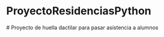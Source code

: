 # ProyectoResidenciasPython
#   P r o y e c t o   d e   h u e l l a   d a c t i l a r   p a r a   p a s a r   a s i s t e n c i a   a   a l u m n o s  
 